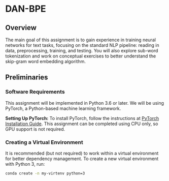 # DAN-BPE

## Overview

The main goal of this assignment is to gain experience in training neural networks for text tasks, focusing on the standard NLP pipeline: reading in data, preprocessing, training, and testing. You will also explore sub-word tokenization and work on conceptual exercises to better understand the skip-gram word embedding algorithm.

## Preliminaries

### Software Requirements

This assignment will be implemented in Python 3.6 or later. We will be using PyTorch, a Python-based machine learning framework.

**Setting Up PyTorch:** To install PyTorch, follow the instructions at [PyTorch Installation Guide](https://pytorch.org/get-started/locally/). This assignment can be completed using CPU only, so GPU support is not required.

### Creating a Virtual Environment

It is recommended (but not required) to work within a virtual environment for better dependency management. To create a new virtual environment with Python 3, run:

```bash
conda create -n my-virtenv python=3

